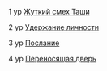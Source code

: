 1 ур
[Жуткий смех Таши](https://ttg.club/spells/tasha's_hideous_laughter)

2 ур
[Удержание личности](https://ttg.club/spells/hold_person)

3 ур
[Послание](https://ttg.club/spells/sending)

4 ур
[Переносящая дверь](https://ttg.club/spells/dimension_door)  
